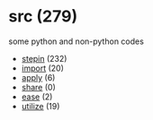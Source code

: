 # src (279)
some python and non-python codes

+ [stepin](stepin/README.md) (232)
+ [import](import/README.md) (20)
+ [apply](apply/README.md) (6)
+ [share](share/README.md) (0)
+ [ease](ease/README.md) (2)
+ [utilize](utilize/README.md) (19)
